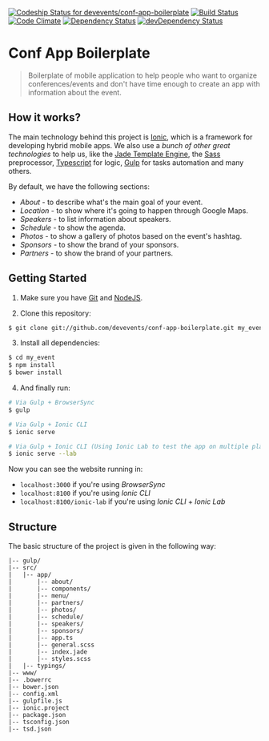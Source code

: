 [![Codeship Status for devevents/conf-app-boilerplate](https://codeship.com/projects/fd7e1b10-0a37-0133-3a25-5ae6dce7dd45/status?branch=master)](https://codeship.com/projects/90677)
[![Build Status](https://travis-ci.org/devevents/conf-app-boilerplate.svg?branch=master)](https://travis-ci.org/devevents/conf-app-boilerplate)
[![Code Climate](https://codeclimate.com/github/devevents/conf-app-boilerplate/badges/gpa.svg)](https://codeclimate.com/github/devevents/conf-app-boilerplate)
[![Dependency Status](https://david-dm.org/devevents/conf-app-boilerplate.png)](https://david-dm.org/devevents/conf-app-boilerplate)
[![devDependency Status](https://david-dm.org/devevents/conf-app-boilerplate/dev-status.svg)](https://david-dm.org/devevents/conf-app-boilerplate#info=devDependencies)

# Conf App Boilerplate

> Boilerplate of mobile application to help people who want to organize conferences/events and don't have time enough
to create an app with information about the event.

## How it works?

The main technology behind this project is [Ionic](http://ionicframework.com/), which is a framework for developing hybrid mobile apps. We also use a *bunch of other great technologies* to help us, like the [Jade Template Engine](http://jade-lang.com/), the [Sass](http://sass-lang.com/) preprocessor, [Typescript](http://www.typescriptlang.org/) for logic, [Gulp](http://gulpjs.com/) for tasks automation and many others.

By default, we have the following sections:

- *About* - to describe what's the main goal of your event.
- *Location* - to show where it's going to happen through Google Maps.
- *Speakers* - to list information about speakers.
- *Schedule* - to show the agenda.
- *Photos* - to show a gallery of photos based on the event's hashtag.
- *Sponsors* - to show the brand of your sponsors.
- *Partners* - to show the brand of your partners.

## Getting Started

1. Make sure you have [Git](http://git-scm.com/downloads) and [NodeJS](http://nodejs.org/download/).

2. Clone this repository:

  ```sh
  $ git clone git://github.com/devevents/conf-app-boilerplate.git my_event
  ```

3. Install all dependencies:

  ```sh
  $ cd my_event
  $ npm install
  $ bower install
  ```

4. And finally run:

  ```sh
  # Via Gulp + BrowserSync
  $ gulp

  # Via Gulp + Ionic CLI
  $ ionic serve

  # Via Gulp + Ionic CLI (Using Ionic Lab to test the app on multiple platforms
  $ ionic serve --lab
  ```

Now you can see the website running in:

- `localhost:3000` if you're using *BrowserSync*
- `localhost:8100` if you're using *Ionic CLI*
- `localhost:8100/ionic-lab` if you're using *Ionic CLI* + *Ionic Lab*

## Structure

The basic structure of the project is given in the following way:

```
|-- gulp/
|-- src/
|   |-- app/
|       |-- about/
|       |-- components/
|       |-- menu/
|       |-- partners/
|       |-- photos/
|       |-- schedule/
|       |-- speakers/
|       |-- sponsors/
|       |-- app.ts
|       |-- general.scss
|       |-- index.jade
|       |-- styles.scss
|   |-- typings/
|-- www/
|-- .bowerrc
|-- bower.json
|-- config.xml
|-- gulpfile.js
|-- ionic.project
|-- package.json
|-- tsconfig.json
|-- tsd.json
```
